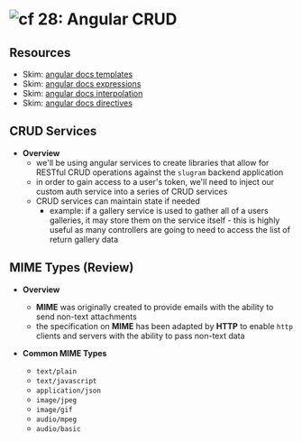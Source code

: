 ![cf](http://i.imgur.com/7v5ASc8.png) 28: Angular CRUD
=====================================

## Resources
* Skim: [angular docs templates]
* Skim: [angular docs expressions]
* Skim: [angular docs interpolation]
* Skim: [angular docs directives]

## CRUD Services
  * **Overview**
    * we'll be using angular services to create libraries that allow for RESTful CRUD operations against the `slugram` backend application
    * in order to gain access to a user's token, we'll need to inject our custom auth service into a series of CRUD services
    * CRUD services can maintain state if needed
      * example: if a gallery service is used to gather all of a users galleries, it may store them on the service itself - this is highly useful as many controllers are going to need to access the list of return gallery data

## MIME Types (Review)
  * **Overview**
    * **MIME** was originally created to provide emails with the ability to send non-text attachments
    * the specification on **MIME** has been adapted by **HTTP** to enable `http` clients and servers with the ability to pass non-text data

  * **Common MIME Types**
    * `text/plain`
    * `text/javascript`
    * `application/json`
    * `image/jpeg`
    * `image/gif`
    * `audio/mpeg`
    * `audio/basic`


[angular docs templates]: https://docs.angularjs.org/guide/templates
[angular docs expressions]: https://docs.angularjs.org/guide/expression
[angular docs interpolation]: https://docs.angularjs.org/guide/interpolation
[angular docs directives]: https://docs.angularjs.org/guide/directive
